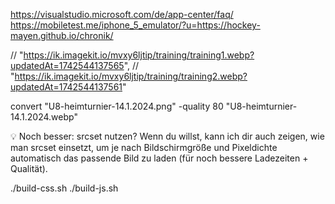 https://visualstudio.microsoft.com/de/app-center/faq/
https://mobiletest.me/iphone_5_emulator/?u=https://hockey-mayen.github.io/chronik/



// "https://ik.imagekit.io/mvxy6ljtip/training/training1.webp?updatedAt=1742544137565",
// "https://ik.imagekit.io/mvxy6ljtip/training/training2.webp?updatedAt=1742544137561"


convert "U8-heimturnier-14.1.2024.png" -quality 80 "U8-heimturnier-14.1.2024.webp"

💡 Noch besser: srcset nutzen?
Wenn du willst, kann ich dir auch zeigen, wie man srcset einsetzt, 
um je nach Bildschirmgröße und Pixeldichte automatisch das passende Bild zu laden (für noch bessere Ladezeiten + Qualität).


./build-css.sh
./build-js.sh
